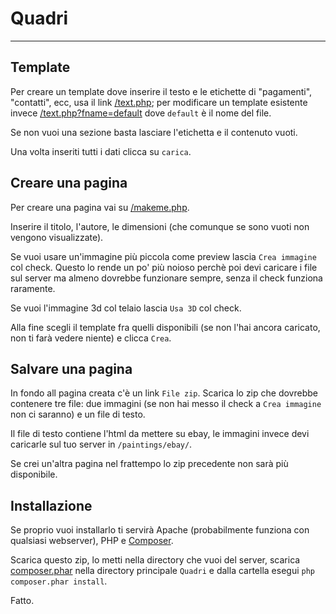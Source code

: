 # Quadri #
----------

## Template ##

Per creare un template dove inserire il testo e le etichette di "pagamenti", "contatti", ecc, usa il link
 [/text.php](http://federicopirani.com/Quadri/text.php); per modificare un template esistente 
 invece [/text.php?fname=default](http://federicopirani.com/Quadri/text.php?fname=default) dove `default` è il nome del file.

Se non vuoi una sezione basta lasciare l'etichetta e il contenuto vuoti.

Una volta inseriti tutti i dati clicca su `carica`.

## Creare una pagina ##

Per creare una pagina vai su [/makeme.php](http://federicopirani.com/Quadri/makeme.php).

Inserire il titolo, l'autore, le dimensioni (che comunque se sono vuoti non vengono visualizzate).

Se vuoi usare un'immagine più piccola come preview lascia `Crea immagine` col check. 
Questo lo rende un po' più noioso perchè poi devi caricare i file sul server ma almeno dovrebbe funzionare sempre,
 senza il check funziona raramente.

Se vuoi l'immagine 3d col telaio lascia `Usa 3D` col check.

Alla fine scegli il template fra quelli disponibili (se non l'hai ancora caricato, non ti farà vedere niente) e clicca `Crea`.

## Salvare una pagina ##

In fondo all pagina creata c'è un link `File zip`. Scarica lo zip che dovrebbe contenere tre file: due 
immagini (se non hai messo il check a `Crea immagine` non ci saranno) e un file di testo.

Il file di testo contiene l'html da mettere su ebay, le immagini invece devi caricarle sul tuo server in `/paintings/ebay/`.

Se crei un'altra pagina nel frattempo lo zip precedente non sarà più disponibile.

## Installazione ##

Se proprio vuoi installarlo ti servirà Apache (probabilmente funziona con qualsiasi webserver), PHP e
 [Composer](https://getcomposer.org/doc/00-intro.md#installation-windows).
 
 Scarica questo zip, lo metti nella directory che vuoi del server, scarica [composer.phar](http://getcomposer.org/composer.phar)
  nella directory principale `Quadri` e dalla cartella esegui `php composer.phar install`.
  
 Fatto.
